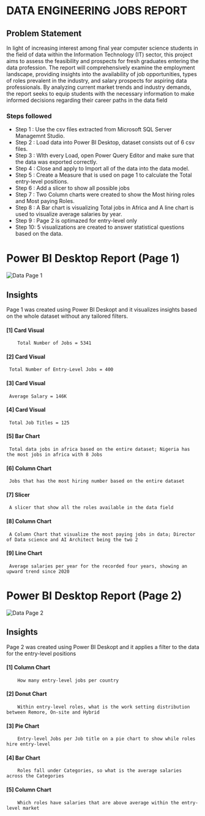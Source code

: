 # DATA ENGINEERING JOBS REPORT


## Problem Statement

In light of increasing interest among final year computer science students in the field of data within the Information Technology (IT) sector, this project aims to assess the feasibility and prospects for fresh graduates entering the data profession. The report will comprehensively examine the employment landscape, providing insights into the availability of job opportunities, types of roles prevalent in the industry, and salary prospects for aspiring data professionals. By analyzing current market trends and industry demands, the report seeks to equip students with the necessary information to make informed decisions regarding their career paths in the data field



### Steps followed 

- Step 1 : Use the csv files extracted from Microsoft SQL Server Managemnt Studio.
- Step 2 : Load data into Power BI Desktop, dataset consists out of 6 csv files.
- Step 3 : WIth every Load, open Power Query Editor and make sure that the data was exported correctly.
- Step 4 : Close and apply to Import all of the data into the data model.
- Step 5 : Create a Measure that is used on page 1 to calculate the Total entry-level positions.
- Step 6 : Add a slicer to show all possible jobs
- Step 7 : Two Column charts were created to show the Most hiring roles and Most paying Roles.
- Step 8 : A Bar chart is visualizing Total jobs in Africa and A line chart is used to visualize average salaries by year.
- Step 9 : Page 2 is optimazed for entry-level only
- Step 10: 5 visualizations are created to answer statistical questions based on the data.

 
 # Power BI Desktop Report (Page 1)

 ![Data Page 1](https://github.com/KelvinMaroba/DataEngineeringJobs-Power-BI-/assets/133264502/3a123ccf-3e5d-438f-89da-bbf3cfcbdf0e)


## Insights

Page 1 was created using Power BI Deskopt and it visualizes insights based on the whole dataset without any tailored filters.

#### [1] Card Visual
        Total Number of Jobs = 5341

#### [2] Card Visual
     Total Number of Entry-Level Jobs = 400

#### [3] Card Visual
     Average Salary = 146K

#### [4] Card Visual
     Total Job Titles = 125

#### [5] Bar Chart
     Total data jobs in africa based on the entire dataset; Nigeria has the most jobs in africa with 8 Jobs 

#### [6] Column Chart
     Jobs that has the most hiring number based on the entire dataset

#### [7] Slicer
     A slicer that show all the roles available in the data field

#### [8] Column Chart
     A Column Chart that visualize the most paying jobs in data; Director of Data science and AI Architect being the two 2

#### [9] Line Chart
     Average salaries per year for the recorded four years, showing an upward trend since 2020








# Power BI Desktop Report (Page 2)
![Data Page 2](https://github.com/KelvinMaroba/DataEngineeringJobs-Power-BI-/assets/133264502/143e9ec0-8d67-4397-a2f1-2e434653838b)

## Insights

Page 2 was created using Power BI Deskopt and it applies a filter to the data for the entry-level positions

#### [1] Column Chart
        How many entry-level jobs per country


#### [2] Donut Chart
        Within entry-level roles, what is the work setting distribution between Remore, On-site and Hybrid


#### [3] Pie Chart
        Entry-level Jobs per Job title on a pie chart to show while roles hire entry-level


#### [4] Bar Chart
        Roles fall under Categories, so what is the average salaries across the Categories


#### [5] Column Chart
        Which roles have salaries that are above average within the entry-level market
